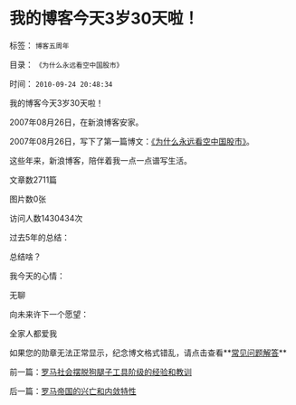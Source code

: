 # 我的博客今天3岁30天啦！

标签： `博客五周年` 

目录： `《为什么永远看空中国股市》`

时间： `2010-09-24 20:48:34`

我的博客今天3岁30天啦！

2007年08月26日，在新浪博客安家。

2007年08月26日，写下了第一篇博文：[《为什么永远看空中国股市》](../../../2007/8/26/为什么永远看空中国股市.md)。

这些年来，新浪博客，陪伴着我一点一点谱写生活。

文章数2711篇

图片数0张

访问人数1430434次

过去5年的总结：

总结啥？

我今天的心情：

无聊

向未来许下一个愿望：

全家人都爱我

[](http://joy.blog.sina.com.cn/blog_5years/index.php?from=blog)

如果您的勋章无法正常显示，纪念博文格式错乱，请点击查看**[常见问题解答](http://joy.blog.sina.com.cn/blog_5years/about.php#mark)**



前一篇：[罗马社会摆脱狗腿子工具阶级的经验和教训](../../../2010/9/24/罗马社会摆脱狗腿子工具阶级的经验和教训.md)

后一篇：[罗马帝国的兴亡和内敛特性](../../../2010/9/24/罗马帝国的兴亡和内敛特性.md)